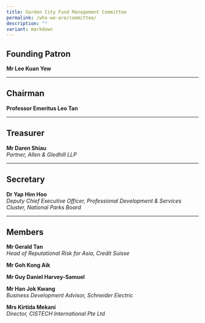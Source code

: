 ```yaml
---
title: Garden City Fund Management Committee
permalink: /who-we-are/committee/
description: ""
variant: markdown
---
```

Founding Patron
---------------

**Mr Lee Kuan Yew**

* * *

Chairman
--------

**Professor Emeritus Leo Tan**  

* * *

Treasurer
---------

**Mr Daren Shiau**  
<i>Partner, Allen &amp; Gledhill LLP</i>

* * *

Secretary
---------

**Dr Yap Him Hoo**  
<i>Deputy Chief Executive Officer, Professional Development &amp; Services Cluster, National Parks Board</i>

* * *
Members
-------

**Mr Gerald Tan**  
<i>Head of Reputational Risk for Asia, Credit Suisse </i>

**Mr Goh Kong Aik** 

**Mr Guy Daniel Harvey-Samuel**

**Mr Han Jok Kwang**  
<i>Business Development Advisor, Schneider Electric</i>

**Mrs Kirtida Mekani**  
<i>Director, CISTECH International Pte Ltd</i>